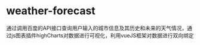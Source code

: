 # weather-forecast
通过调用百度的API接口查询用户输入的城市信息及其历史和未来的天气情况，通过js图表插件highCharts对数据进行可视化，利用vueJS框架对数据进行双向绑定
